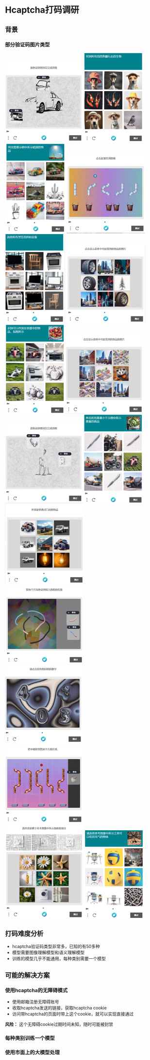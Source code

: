 # Hcaptcha打码调研

## 背景

### 部分验证码图片类型

<img src="https://raw.githubusercontent.com/zxinyolo/images/main/lQLPJw18Si0ueZHNAgvNAfywBGiA_EA8mp4IjDRK8JEiAA_508_523.png" alt="lQLPJw18Si0ueZHNAgvNAfywBGiA_EA8mp4IjDRK8JEiAA_508_523" style="zoom:50%;" />

<img src="https://raw.githubusercontent.com/zxinyolo/images/main/lQLPJwb7AVuZZ3HNAkzNAYywC_RMExwhPHcIjDMU71YnAA_396_588.png" alt="lQLPJwb7AVuZZ3HNAkzNAYywC_RMExwhPHcIjDMU71YnAA_396_588" style="zoom:50%;" />

<img src="https://raw.githubusercontent.com/zxinyolo/images/main/lQLPJwhMbX1mOpHNAlHNAY-wIWKwpsJH7VkIjDOm_5goAA_399_593.png" alt="lQLPJwhMbX1mOpHNAlHNAY-wIWKwpsJH7VkIjDOm_5goAA_399_593" style="zoom:50%;" />

<img src="https://raw.githubusercontent.com/zxinyolo/images/main/lQLPJwjCqXkJDTHNAgzNAgOwGOCK8gs9agsIjDJ4DJWCAA_515_524.png" alt="lQLPJwjCqXkJDTHNAgzNAgOwGOCK8gs9agsIjDJ4DJWCAA_515_524" style="zoom:50%;" />

<img src="https://raw.githubusercontent.com/zxinyolo/images/main/lQLPJw-Ly-tnFRHNAkrNAYqwmDf2tq1BUYUIjDSMziVhAA_394_586.png" alt="lQLPJw-Ly-tnFRHNAkrNAYqwmDf2tq1BUYUIjDSMziVhAA_394_586" style="zoom:50%;" />

<img src="https://raw.githubusercontent.com/zxinyolo/images/main/lQLPJwo3jfsHTvHNAgzNAgmwv6YoN0RnERsIjDJN8Ki1AA_521_524.png" alt="lQLPJwo3jfsHTvHNAgzNAgmwv6YoN0RnERsIjDJN8Ki1AA_521_524" style="zoom:50%;" />

<img src="https://raw.githubusercontent.com/zxinyolo/images/main/lQLPJwssNYvUxRHNAk7NAYawLZ_egBpR6QEIjDRZMUnqAA_390_590.png" alt="lQLPJwssNYvUxRHNAk7NAYawLZ_egBpR6QEIjDRZMUnqAA_390_590" style="zoom:50%;" />


<img src="https://raw.githubusercontent.com/zxinyolo/images/main/lQLPJx0lV6X7BdHNAgnNAgCwdDUsXA1tZVgIjDNyeyXrAA_512_521.png" alt="lQLPJx0lV6X7BdHNAgnNAgCwdDUsXA1tZVgIjDNyeyXrAA_512_521" style="zoom:50%;" />

<img src="https://raw.githubusercontent.com/zxinyolo/images/main/lQLPJxclNMXvjdHNAgzNAgCwZjQRUSYKducIjDQJR7I0AA_512_524.png" alt="lQLPJxclNMXvjdHNAgzNAgCwZjQRUSYKducIjDQJR7I0AA_512_524" style="zoom:50%;" />

<img src="https://raw.githubusercontent.com/zxinyolo/images/main/lQLPJxDAHYJVS_HNAkbNAYWwEiscDAiG11kIjDMGVCK-AA_389_582.png" alt="lQLPJxDAHYJVS_HNAkbNAYWwEiscDAiG11kIjDMGVCK-AA_389_582" style="zoom:50%;" />


<img src="https://raw.githubusercontent.com/zxinyolo/images/main/lQLPJxjQqxlPh1HNAgvNAgmw9IOwB9X1jFwIjDPoxwB8AA_521_523.png" alt="lQLPJxjQqxlPh1HNAgvNAgmw9IOwB9X1jFwIjDPoxwB8AA_521_523" style="zoom:50%;" />


<img src="https://raw.githubusercontent.com/zxinyolo/images/main/lQLPJxWB7dNjtZHNAgjNAgCwNYnbpODQVcwIjDRzJty0AA_512_520.png" alt="lQLPJxWB7dNjtZHNAgjNAgCwNYnbpODQVcwIjDRzJty0AA_512_520" style="zoom:50%;" />


<img src="https://raw.githubusercontent.com/zxinyolo/images/main/lQLPJyAYORlvh9HNAgbNAfuwgo0-A_NSQkIIjDQZI0pkAA_507_518.png" alt="lQLPJyAYORlvh9HNAgbNAfuwgo0-A_NSQkIIjDQZI0pkAA_507_518" style="zoom:50%;" />

<img src="https://raw.githubusercontent.com/zxinyolo/images/main/lQLPKGM3rQYcfVHNAgTNAgCwXOvGL5z9kjgIjDQ4h9w1AA_512_516.png" alt="lQLPKGM3rQYcfVHNAgTNAgCwXOvGL5z9kjgIjDQ4h9w1AA_512_516" style="zoom:50%;" />

<img src="https://raw.githubusercontent.com/zxinyolo/images/main/lQLPKH6k-YU9gZHNAnDNAgSwnuwRo9586JEIjDPKG-0CAA_516_624.png" alt="lQLPKH6k-YU9gZHNAnDNAgSwnuwRo9586JEIjDPKG-0CAA_516_624" style="zoom:50%;" />

<img src="https://raw.githubusercontent.com/zxinyolo/images/main/lQLPKHjKIM93dFHNAkbNAYKwOyoVJ0eejSYIjDOEb10MAA_386_582.png" alt="lQLPKHjKIM93dFHNAkbNAYKwOyoVJ0eejSYIjDOEb10MAA_386_582" style="zoom:50%;" />



## 打码难度分析

- hcaptcha验证码类型非常多，已知的有50多种
- 模型需要图像理解模型和语义理解模型
- 训练的模型几乎不能通用，每种类别需要一个模型



## 可能的解决方案

### 使用hcaptcha的无障碍模式

- 使用邮箱注册无障碍账号
- 收取hcaptcha发送的链接，获取hcaptcha cookie
- 访问带hcaptcha的页面时带上这个cookie，就可以实现直接通过

**风险：** 这个无障碍cookie过期时间未知，随时可能被封禁

### 每种类别训练一个模型

### 使用市面上的大模型处理





